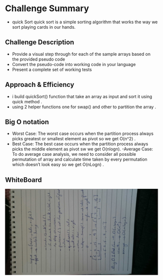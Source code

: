 # Challenge Summary
<!-- Short summary or background information -->
- quick Sort
quick sort is a simple sorting algorithm that works the way we sort playing cards in our hands.

## Challenge Description
<!-- Description of the challenge -->
- Provide a visual step through for each of the sample arrays based on the provided pseudo code
- Convert the pseudo-code into working code in your language
- Present a complete set of working tests

## Approach & Efficiency
<!-- What approach did you take? Why? What is the Big O space/time for this approach? -->
- i build quickSort() function that take an array as input and sort it using quick method .  
- using 2 helper functions one for swap() and other to partition the array .

## Big O notation
- Worst Case: The worst case occurs when the partition process always picks greatest or smallest element as pivot so we get O(n^2) .
- Best Case: The best case occurs when the partition process always picks the middle element as pivot sw we get O(nlogn).
-Average Case: To do average case analysis, we need to consider all possible permutation of array and calculate time taken by every permutation which doesn’t look easy so we get O(nLogn) .

## WhiteBoard 
<!-- Embedded whiteboard image -->
![](../../assets/quick.JPG)




